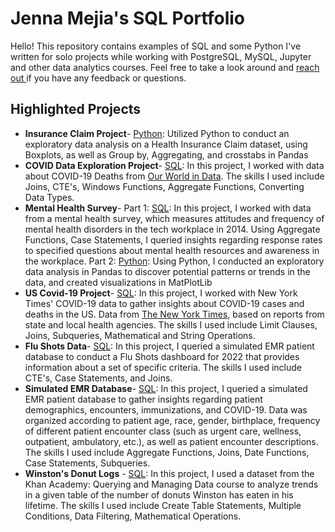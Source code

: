 # Jenna Mejia's SQL Portfolio
Hello! This repository contains examples of SQL and some Python I've written for solo projects while working with PostgreSQL, MySQL, Jupyter and other data analytics courses. Feel free to take a look around and [reach out ](www.linkedin.com/in/jennamejia) if you have any feedback or questions.

## Highlighted Projects
- **Insurance Claim Project**- [Python](https://github.com/jennamejia/My-SQL-Portfolio/blob/main/Insurance%20Claim%20Project.py): Utilized Python to conduct an exploratory data analysis on a Health Insurance Claim dataset, using Boxplots, as well as Group by, Aggregating, and crosstabs in Pandas
- **COVID Data Exploration Project**- [SQL](https://github.com/jennamejia/My-SQL-Portfolio/blob/main/COVID%20Data%20Exploration%20Project.sql): In this project, I worked with data about COVID-19 Deaths from [Our World in Data](https://ourworldindata.org/covid-deaths). The skills I used include Joins, CTE's, Windows Functions, Aggregate Functions, Converting Data Types.
- **Mental Health Survey**- Part 1: [SQL](https://github.com/jennamejia/My-SQL-Portfolio/blob/main/Mental_Health_Survey%201%20SQL): In this project, I worked with data from a mental health survey, which measures attitudes and frequency of mental health disorders in the tech workplace in 2014. Using Aggregate Functions, Case Statements, I queried insights regarding response rates to specified questions about mental health resources and awareness in the workplace.
Part 2: [Python](https://github.com/jennamejia/My-SQL-Portfolio/blob/main/Mental_Health_Survey%202%20EDA%2C%20Visualization.py): Using Python, I conducted an exploratory data analysis in Pandas to discover potential patterns or trends in the data, and created visualizations in MatPlotLib
- **US Covid-19 Project**- [SQL](https://github.com/jennamejia/My-SQL-Portfolio/blob/main/US-covid19-project): In this project, I worked with New York Times' COVID-19 data to gather insights about COVID-19 cases and deaths in the US. Data from [The New York Times](https://github.com/nytimes/covid-19-data), based on reports from state and local health agencies. The skills I used include Limit Clauses, Joins, Subqueries, Mathematical and String Operations.
- **Flu Shots Data**- [SQL](https://github.com/jennamejia/My-SQL-Portfolio/blob/main/flu-shots-data): In this project, I queried a simulated EMR patient database to conduct a Flu Shots dashboard for 2022 that provides information about a set of specific criteria. The skills I used include CTE's, Case Statements, and Joins.
- **Simulated EMR Database**- [SQL](https://github.com/jennamejia/My-SQL-Portfolio/blob/main/simulated-EMR-database): In this project, I queried a simulated EMR patient database to gather insights regarding patient demographics, encounters, immunizations, and COVID-19. Data was organized according to patient age, race, gender, birthplace, frequency of different patient encounter class (such as urgent care, wellness, outpatient, ambulatory, etc.), as well as patient encounter descriptions. The skills I used include Aggregate Functions, Joins, Date Functions, Case Statements, Subqueries.
- **Winston's Donut Logs** - [SQL](https://github.com/jennamejia/My-SQL-Portfolio/blob/main/Winstons-Donut-Logs): In this project, I used a dataset from the Khan Academy: Querying and Managing Data course to analyze trends in a given table of the number of donuts Winston has eaten in his lifetime. The skills I used include Create Table Statements, Multiple Conditions, Data Filtering, Mathematical Operations.
